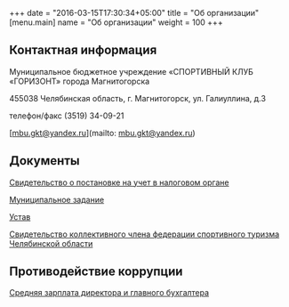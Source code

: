+++
date = "2016-03-15T17:30:34+05:00"
title = "Об организации"
[menu.main]
name = "Об организации"
weight = 100
+++

## Контактная информация

Муниципальное бюджетное учреждение «СПОРТИВНЫЙ КЛУБ «ГОРИЗОНТ» города Магнитогорска

455038 Челябинская область, г. Магнитогорск, ул. Галиуллина, д.3

телефон/факс (3519) 34-09-21

[mbu.gkt@yandex.ru](mailto: mbu.gkt@yandex.ru)


## Документы

[Свидетельство о постановке на учет в налоговом органе](/docs/inn.jpg)

[Муниципальное задание](/docs/zadanie.pdf)

[Устав](/docs/ustav.pdf)

[Свидетельство коллективного члена федерации спортивного туризма Челябинской области](/docs/fstcho.jpg)


## Противодействие коррупции

[Средняя зарплата директора и главного бухгалтера](/docs/salary.docx)
